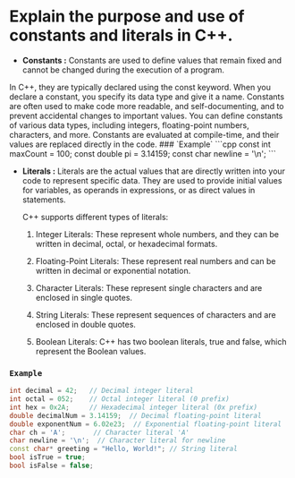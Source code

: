 # Explain the purpose and use of constants and literals in C++. 

* **Constants :**
Constants are used to define values that remain fixed and cannot be changed during the execution of a program.<n>
</n>
In C++, they are typically declared using the const keyword. When you declare a constant, you specify its data type and give it a name.<n>
</n>
Constants are often used to make code more readable, and self-documenting, and to prevent accidental changes to important values.<n>
</n>
You can define constants of various data types, including integers, floating-point numbers, characters, and more.
Constants are evaluated at compile-time, and their values are replaced directly in the code.<n>
</n>
### `Example`
```cpp
const int maxCount = 100;
const double pi = 3.14159;
const char newline = '\n';
```

* **Literals :**
Literals are the actual values that are directly written into your code to represent specific data. They are used to provide initial values for variables, as operands in expressions, or as direct values in statements.

  C++ supports different types of literals:

  1) Integer Literals: 
  These represent whole numbers, and they can be written in decimal, octal, or hexadecimal formats.

  2) Floating-Point Literals: 
  These represent real numbers and can be written in decimal or exponential notation.

  3) Character Literals: 
  These represent single characters and are enclosed in single quotes.

  4) String Literals: 
  These represent sequences of characters and are enclosed in double quotes.

  5) Boolean Literals: 
  C++ has two boolean literals, true and false, which represent the Boolean values.

### `Example`

```cpp
int decimal = 42;   // Decimal integer literal
int octal = 052;    // Octal integer literal (0 prefix)
int hex = 0x2A;     // Hexadecimal integer literal (0x prefix)
double decimalNum = 3.14159;  // Decimal floating-point literal
double exponentNum = 6.02e23;  // Exponential floating-point literal
char ch = 'A';       // Character literal 'A'
char newline = '\n';  // Character literal for newline
const char* greeting = "Hello, World!"; // String literal
bool isTrue = true;
bool isFalse = false;
```